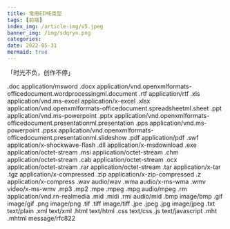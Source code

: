 ```yaml
---
title: 常用EIME类型
tags: [前端]
index_img: /article-img/v5.jpeg
banner_img: /img/sdqryn.png
categories:
date: 2022-05-31
mermaid: true
---
```

「时光不负，创作不停」
  <!--more-->
.doc     application/msword
.docx   application/vnd.openxmlformats-officedocument.wordprocessingml.document
.rtf       application/rtf
.xls     application/vnd.ms-excel application/x-excel
.xlsx    application/vnd.openxmlformats-officedocument.spreadsheetml.sheet
.ppt     application/vnd.ms-powerpoint
.pptx    application/vnd.openxmlformats-officedocument.presentationml.presentation
.pps     application/vnd.ms-powerpoint
.ppsx   application/vnd.openxmlformats-officedocument.presentationml.slideshow
.pdf     application/pdf
.swf    application/x-shockwave-flash
.dll      application/x-msdownload
.exe    application/octet-stream
.msi    application/octet-stream
.chm    application/octet-stream
.cab    application/octet-stream
.ocx    application/octet-stream
.rar     application/octet-stream
.tar     application/x-tar
.tgz    application/x-compressed
.zip    application/x-zip-compressed
.z       application/x-compress
.wav   audio/wav
.wma   audio/x-ms-wma
.wmv   video/x-ms-wmv
.mp3 .mp2 .mpe .mpeg .mpg     audio/mpeg
.rm     application/vnd.rn-realmedia
.mid .midi .rmi     audio/mid
.bmp     image/bmp
.gif     image/gif
.png    image/png
.tif .tiff    image/tiff
.jpe .jpeg .jpg     image/jpeg
.txt      text/plain
.xml     text/xml
.html     text/html
.css      text/css
.js        text/javascript
.mht .mhtml   message/rfc822
